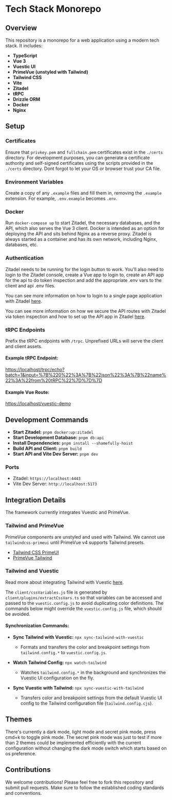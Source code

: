 # Tech Stack Monorepo

## Overview

This repository is a monorepo for a web application using a modern tech stack. It includes:

- **TypeScript**
- **Vue 3**
- **Vuestic UI**
- **PrimeVue (unstyled with Tailwind)**
- **Tailwind CSS**
- **Vite**
- **Zitadel**
- **tRPC**
- **Drizzle ORM**
- **Docker**
- **Nginx**

## Setup

### Certificates

Ensure that `privkey.pem` and `fullchain.pem` certificates exist in the `./certs` directory. For development purposes, you can generate a certificate authority and self-signed certificates using the scripts provided in the `./certs` directory. Dont forgot to let your OS or browser trust your CA file.

### Environment Variables

Create a copy of any `.example` files and fill them in, removing the `.example` extension. For example, `.env.example` becomes `.env`.

### Docker

Run `docker-compose up` to start Zitadel, the necessary databases, and the API, which also serves the Vue 3 client. Docker is intended as an option for deploying the API and sits behind Nginx as a reverse proxy. Zitadel is always started as a container and has its own network, including Nginx, databases, etc.

### Authentication

Zitadel needs to be running for the login button to work.
You'll also need to login to the Zitadel console, create a Vue app to login to, create an API app for the api to do token inspection and add the appropriate .env vars to the client and api .env files.

You can see more information on how to login to a single page application with Zitadel [here](https://zitadel.com/docs/examples/login/vue).

You can see more information on how we secure the API routes with Zitadel via token inspection and how to set up the API app in Zitadel [here](https://zitadel.com/blog/testing-token-introspection-with-postman).

### tRPC Endpoints

Prefix the tRPC endpoints with `/trpc`. Unprefixed URLs will serve the client and client assets.

#### Example tRPC Endpoint:

[https://localhost/trpc/echo?batch=1&input=%7B%220%22%3A%7B%22json%22%3A%7B%22name%22%3A%22from%20tRPC%22%7D%7D%7D](https://localhost/trpc/echo?batch=1&input=%7B%220%22%3A%7B%22json%22%3A%7B%22name%22%3A%22from%20tRPC%22%7D%7D%7D)

#### Example Vue Route:

[https://localhost/vuestic-demo](https://localhost/vuestic-demo)

## Development Commands

- **Start Zitadel:** `pnpm docker:up:zitadel`
- **Start Development Database:** `pnpm db:api`
- **Install Dependencies:** `pnpm install --shamefully-hoist`
- **Build API and Client:** `pnpm build`
- **Start API and Vite Dev Server:** `pnpm dev`

### Ports

- Zitadel: `https://localhost:4443`
- Vite Dev Server: `http://localhost:5173`

## Integration Details

The framework currently integrates Vuestic and PrimeVue.

### Tailwind and PrimeVue

PrimeVue components are unstyled and used with Tailwind. We cannot use `tailwindcss-primeui` until PrimeVue v4 supports Tailwind presets.

- [Tailwind CSS PrimeUI](https://github.com/primefaces/tailwindcss-primeui)
- [PrimeVue Tailwind](https://primevue.org/tailwind/)

### Tailwind and Vuestic

Read more about integrating Tailwind with Vuestic [here](https://ui.vuestic.dev/styles/tailwind).

The `client/cssVariables.js` file is generated by `client/plugins/extractCssVars.ts` so that variables can be accessed and passed to the `vuestic.config.js` to avoid duplicating color definitions. The commands below might override the `vuestic.config.js` file, which should be avoided.

#### Synchronization Commands:

- **Sync Tailwind with Vuestic:** `npx sync-tailwind-with-vuestic`

  - Formats and transfers the color and breakpoint settings from `tailwind.config.*` to `vuestic.config.js`.

- **Watch Tailwind Config:** `npx watch-tailwind`

  - Watches `tailwind.config.*` in the background and synchronizes the Vuestic UI configuration on the fly.

- **Sync Vuestic with Tailwind:** `npx sync-vuestic-with-tailwind`
  - Transfers color and breakpoint settings from the default Vuestic UI config to the Tailwind configuration file (`tailwind.config.cjs`).

## Themes

There's currently a dark mode, light mode and secret pink mode, press cmd+k to toggle pink mode. The secret pink mode was just to test if more than 2 themes could be implemented efficiently with the current configuration without changing the dark mode switch which starts based on os preference.

## Contributions

We welcome contributions! Please feel free to fork this repository and submit pull requests. Make sure to follow the established coding standards and conventions.
